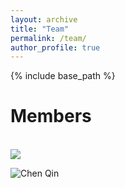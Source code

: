 ```yaml
---
layout: archive
title: "Team"
permalink: /team/
author_profile: true
---
```


{% include base_path %}

Members
======

<br/><img src='https://github.com/cq615/chenqin/blob/source/images/chen.png'>

![Chen Qin](https://github.com/cq615/chenqin/blob/source/images/chen.png)
